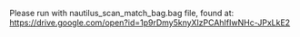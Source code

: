 Please run with nautilus_scan_match_bag.bag file, found at:
https://drive.google.com/open?id=1p9rDmy5knyXlzPCAhIfIwNHc-JPxLkE2
